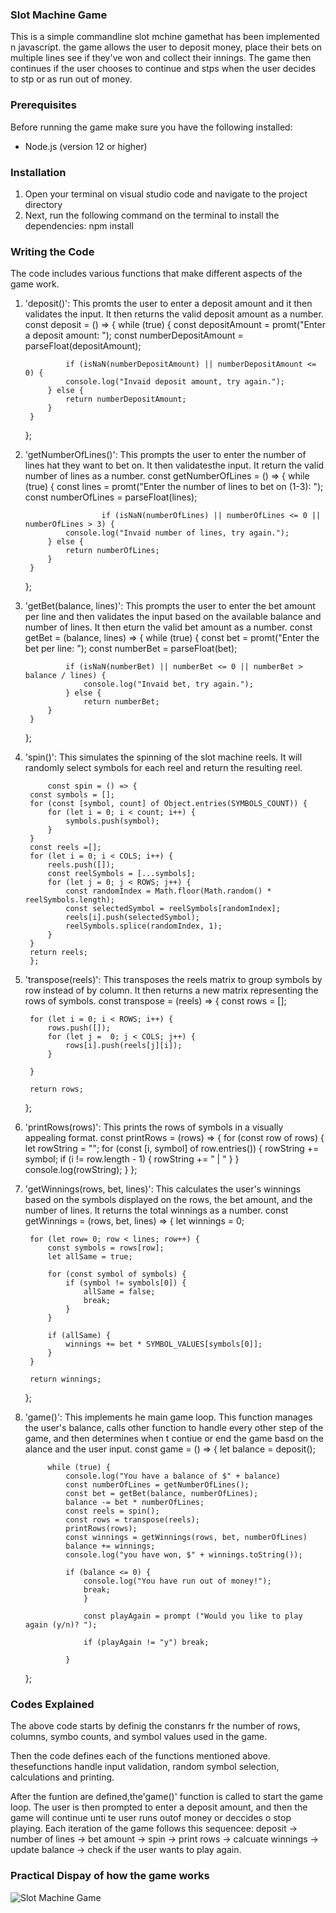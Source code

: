 ### Slot Machine Game 

This is a simple commandline slot mchine gamethat has been implemented n javascript. the game allows the user to deposit money, place their bets on multiple lines see if they've won and collect their innings. The game then continues if the user chooses to continue and stps when the user decides to stp or as run out of money. 

### Prerequisites
Before running the game make sure you have the following installed:
- Node.js (version 12 or higher)

### Installation
1. Open your terminal on visual studio code and navigate to the project directory
2. Next, run the following command on the terminal to install the dependencies:
    npm install

### Writing the Code
The code includes various functions that make different aspects of the game work. 
1. 'deposit()': This promts the user to enter a deposit amount and it then validates the input. It then returns the valid deposit amount as a number.
        const deposit = () => {
            while (true) {
                const depositAmount = promt("Enter a deposit amount: ");
                const numberDepositAmount = parseFloat(depositAmount);

                if (isNaN(numberDepositAmount) || numberDepositAmount <= 0) {
                console.log("Invaid deposit amount, try again.");
            } else {
                return numberDepositAmount;
            }
        }
    };

2. 'getNumberOfLines()': This prompts the user to enter the number of lines hat they want to bet on. It then validatesthe input. It return the valid number of lines as a number. 
        const getNumberOfLines = () => {
            while (true) {
                const lines = promt("Enter the number of lines to bet on (1-3): ");
                const numberOfLines = parseFloat(lines);

                        if (isNaN(numberOfLines) || numberOfLines <= 0 || numberOfLines > 3) {
                console.log("Invaid number of lines, try again.");
            } else {
                return numberOfLines;
            }
        }
    };

3. 'getBet(balance, lines)': This prompts the user to enter the bet amount per line and then validates the input based on the available balance and number of lines. It then eturn the valid bet amount as a number. 
        const getBet = (balance, lines) => {
            while (true) {
                const bet = promt("Enter the bet per line: ");
                const numberBet = parseFloat(bet);

                if (isNaN(numberBet) || numberBet <= 0 || numberBet > balance / lines) {
                    console.log("Invaid bet, try again.");
                } else {
                    return numberBet;
            }
        } 
    };

4. 'spin()': This simulates the spinning of the slot machine reels. It will randomly select symbols for each reel and return the resulting reel.

            const spin = () => {
        const symbols = [];
        for (const [symbol, count] of Object.entries(SYMBOLS_COUNT)) {
            for (let i = 0; i < count; i++) {
                symbols.push(symbol);
            }
        }
        const reels =[];
        for (let i = 0; i < COLS; i++) {
            reels.push([]);
            const reelSymbols = [...symbols];
            for (let j = 0; j < ROWS; j++) {
                const randomIndex = Math.floor(Math.random() * reelSymbols.length);
                const selectedSymbol = reelSymbols[randomIndex];
                reels[i].push(selectedSymbol);
                reelSymbols.splice(randomIndex, 1);
            }
        }
        return reels;
        };

5. 'transpose(reels)': This transposes the reels matrix to group symbols by row instead of by column. It then returns a new matrix representing the rows of symbols. 
        const transpose = (reels) => {
        const rows = [];

        for (let i = 0; i < ROWS; i++) {
            rows.push([]);
            for (let j =  0; j < COLS; j++) {
                rows[i].push(reels[j][i]);
            }
                
        }

        return rows;
    };

6. 'printRows(rows)': This prints the rows of symbols in a visually appealing format. 
        const printRows = (rows) => {
        for (const row of rows) {
            let rowString = "";
            for (const [i, symbol] of row.entries()) {
                rowString += symbol;
                if (i != row.length - 1) {
                    rowString += " | "
                }
            }
            console.log(rowString);
        }
    };

7. 'getWinnings(rows, bet, lines)': This calculates the user's winnings based on the symbols displayed on the rows, the bet amount, and the number of lines. It returns the total winnings as a number. 
        const getWinnings = (rows, bet, lines) => {
        let winnings = 0;

        for (let row= 0; row < lines; row++) {
            const symbols = rows[row];
            let allSame = true;

            for (const symbol of symbols) {
                if (symbol != symbols[0]) {
                    allSame = false;
                    break;
                }
            }

            if (allSame) {
                winnings += bet * SYMBOL_VALUES[symbols[0]];
            }
        }

        return winnings;
    };

8. 'game()': This implements he main game loop. This function manages the user's balance, calls other function to handle every other step of the game, and then determines when t contiue or end the game basd on the alance and the user input. 
        const game = () => {
        let balance = deposit();

            while (true) {
                console.log("You have a balance of $" + balance)
                const numberOfLines = getNumberOfLines();
                const bet = getBet(balance, numberOfLines);
                balance -= bet * numberOfLines; 
                const reels = spin();
                const rows = transpose(reels); 
                printRows(rows);
                const winnings = getWinnings(rows, bet, numberOfLines)
                balance += winnings;
                console.log("you have won, $" + winnings.toString());

                if (balance <= 0) {
                    console.log("You have run out of money!");
                    break;
                    }

                    const playAgain = prompt ("Would you like to play again (y/n)? ");

                    if (playAgain != "y") break;

                }
    };

### Codes Explained
The above code starts by definig the constanrs fr the number of rows, columns, symbo counts, and symbol  values used in the game. 

Then the code defines each of the functions mentioned above. thesefunctions handle input validation, random symbol selection, calculations and printing. 

After the funtion are defined,the'game()' function is called to start the game loop. The user is then prompted to enter a deposit amount, and then the game will continue unti te user runs outof money or deccides o stop playing. Each iteration of the game follows this sequencee: 
deposit -> number of lines -> bet amount -> spin -> print rows -> calcuate winnings -> update balance -> check if the user wants to play again.

### Practical Dispay of how the game works 

![Slot Machine Game](C:\Users\jacks\OneDrive\Desktop\softwareprojecs\slotmachine\practicaldisplayofgame.png) 


